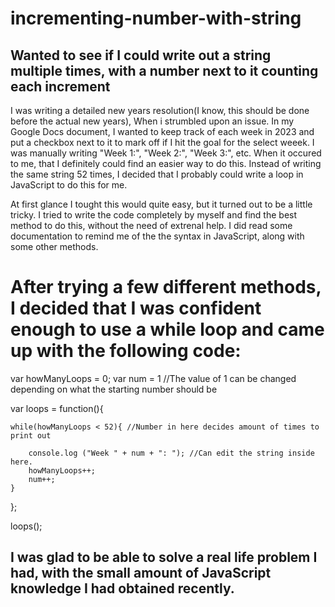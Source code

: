 # incrementing-number-with-string
Wanted to see if I could write out a string multiple times, with a number next to it counting each increment
----------------------
I was writing a detailed new years resolution(I know, this should be done before the actual new years), When i strumbled upon an issue. In my Google Docs document, I wanted to keep track of each week in 2023 and put a checkbox next to it to mark off if I hit the goal for the select weeek. I was manually writing "Week 1:", "Week 2:",
"Week 3:", etc. When it occured to me, that I definitely could find an easier way to do this. Instead of writing the same string 52 times, I decided that I probably could write a loop in JavaScript to do this for me.

At first glance I tought this would quite easy, but it turned out to be a little tricky. I tried to write the code completely by myself and find the best method to do this, without the need of extrenal help. I did read some documentation to remind me of the the syntax in JavaScript, along with some other methods.
# After trying a few different methods, I decided that I was confident enough to use a while loop and came up with the following code:

var howManyLoops = 0;
var num = 1 //The value of 1 can be changed depending on what the starting number should be

var loops = function(){

    while(howManyLoops < 52){ //Number in here decides amount of times to print out
    
        console.log ("Week " + num + ": "); //Can edit the string inside here. 
        howManyLoops++;
        num++;
    }
};

loops();

## I was glad to be able to solve a real life problem I had, with the small amount of JavaScript knowledge I had obtained recently.
